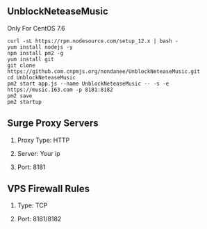 ## UnblockNeteaseMusic

Only For CentOS 7.6

```
curl -sL https://rpm.nodesource.com/setup_12.x | bash -
yum install nodejs -y
npm install pm2 -g
yum install git
git clone https://github.com.cnpmjs.org/nondanee/UnblockNeteaseMusic.git
cd UnblockNeteaseMusic
pm2 start app.js --name UnblockNeteaseMusic -- -s -e https://music.163.com -p 8181:8182
pm2 save
pm2 startup
```

## Surge Proxy Servers

1. Proxy Type: HTTP

2. Server: Your ip

3. Port: 8181

## VPS Firewall Rules

1. Type: TCP

2. Port: 8181/8182
